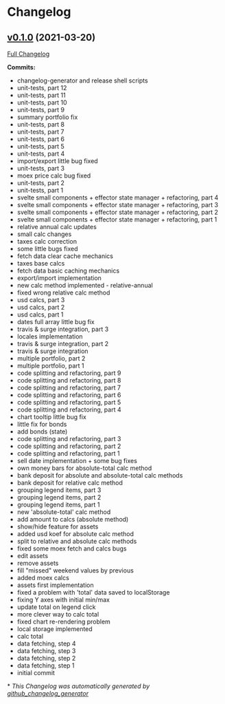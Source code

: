 # Changelog

## [v0.1.0](https://github.com/timbilalov/financial-analytics/tree/v0.1.0) (2021-03-20)

[Full Changelog](https://github.com/timbilalov/financial-analytics/compare/f7d320497d2cff878b0997b5940711361b64bedd...v0.1.0)




**Commits:**
* changelog-generator and release shell scripts
* unit-tests, part 12
* unit-tests, part 11
* unit-tests, part 10
* unit-tests, part 9
* summary portfolio fix
* unit-tests, part 8
* unit-tests, part 7
* unit-tests, part 6
* unit-tests, part 5
* unit-tests, part 4
* import/export little bug fixed
* unit-tests, part 3
* moex price calc bug fixed
* unit-tests, part 2
* unit-tests, part 1
* svelte small components + effector state manager + refactoring, part 4
* svelte small components + effector state manager + refactoring, part 3
* svelte small components + effector state manager + refactoring, part 2
* svelte small components + effector state manager + refactoring, part 1
* relative annual calc updates
* small calc changes
* taxes calc correction
* some little bugs fixed
* fetch data clear cache mechanics
* taxes base calcs
* fetch data basic caching mechanics
* export/import implementation
* new calc method implemented - relative-annual
* fixed wrong relative calc method
* usd calcs, part 3
* usd calcs, part 2
* usd calcs, part 1
* dates full array little bug fix
* travis & surge integration, part 3
* locales implementation
* travis & surge integration, part 2
* travis & surge integration
* multiple portfolio, part 2
* multiple portfolio, part 1
* code splitting and refactoring, part 9
* code splitting and refactoring, part 8
* code splitting and refactoring, part 7
* code splitting and refactoring, part 6
* code splitting and refactoring, part 5
* code splitting and refactoring, part 4
* chart tooltip little bug fix
* little fix for bonds
* add bonds (state)
* code splitting and refactoring, part 3
* code splitting and refactoring, part 2
* code splitting and refactoring, part 1
* sell date implementation + some bug fixes
* own money bars for absolute-total calc method
* bank deposit for absolute and absolute-total calc methods
* bank deposit for relative calc method
* grouping legend items, part 3
* grouping legend items, part 2
* grouping legend items, part 1
* new 'absolute-total' calc method
* add amount to calcs (absolute method)
* show/hide feature for assets
* added usd koef for absolute calc method
* split to relative and absolute calc methods
* fixed some moex fetch and calcs bugs
* edit assets
* remove assets
* fill "missed" weekend values by previous
* added moex calcs
* assets first implementation
* fixed a problem with 'total' data saved to localStorage
* fixing Y axes with initial min/max
* update total on legend click
* more clever way to calc total
* fixed chart re-rendering problem
* local storage implemented
* calc total
* data fetching, step 4
* data fetching, step 3
* data fetching, step 2
* data fetching, step 1
* initial commit

\* *This Changelog was automatically generated by [github_changelog_generator](https://github.com/github-changelog-generator/github-changelog-generator)*
